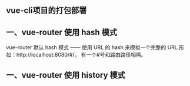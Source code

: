 vue-cli项目的打包部署
----
一、vue-router 使用 hash 模式
-----
   vue-router 默认 hash 模式 —— 使用 URL 的 hash 来模拟一个完整的 URL.形如：http://localhost:8080/#/，  有一个#号和路由路径相隔。









一、vue-router 使用 history 模式
-----
